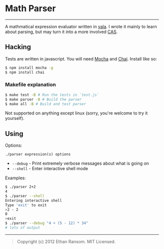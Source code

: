 # Math Parser

----------

A mathmatical expression evaluator written in [vala](https://live.gnome.org/Vala). I wrote it mainly to learn about parsing, but may turn it into a more involved [CAS](http://en.wikipedia.org/wiki/Computer_algebra_system).

## Hacking

Tests are written in javascript. You will need [Mocha](http://visionmedia.github.com/mocha/) and [Chai](http://chaijs.com/). Install like so:

```bash
$ npm install mocha -g
$ npm install chai
```

### Makefile explanation

```bash
$ make test -B # Run the tests in `test.js`
$ make parser -B # Build the parser
$ make all -B # Build and test parser
```

Not supported on anything except linux (sorry, you're welcome to try it yourself).

## Using

Options:

`./parser expression(s) options`

 * `--debug` - Print extremely verbose messages about what is going on
 * `--shell` - Enter interactive shell mode

Examples:

```bash
$ ./parser 2+2
4
$ ./parser --shell
Entering interactive shell
Type 'exit' to exit
>2 - 2
0
>exit
$ ./parser --debug "4 + (5 - 12) * 34"
# lots of output
```

----------

> Copyright (c) 2012 Ethan Ransom. MIT Licensed.
